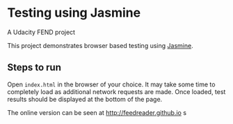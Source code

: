 # Testing using Jasmine

A Udacity FEND project

This project demonstrates browser based testing using [Jasmine](https://jasmine.github.io/).


## Steps to run

Open `index.html` in the browser of your choice.
It may take some time to completely load as additional network requests are made.
Once loaded, test results should be displayed at the bottom of the page.

The online version can be seen at http://feedreader.github.io
s